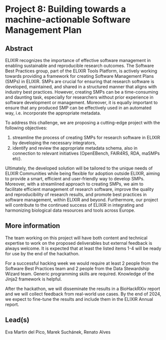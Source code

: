# Project 8: Building towards a machine-actionable Software Management Plan

## Abstract

ELIXIR recognizes the importance of effective software management in enabling sustainable and reproducible research outcomes. The Software Best Practices group, part of the ELIXIR Tools Platform, is actively working towards providing a framework for creating Software Management Plans (SMPs) in ELIXIR. SMPs are crucial for ensuring that research software is developed, maintained, and shared in a structured manner that aligns with industry best practices. However, creating SMPs can be a time-consuming and daunting task, especially for researchers without prior experience in software development or management. Moreover, it is equally important to ensure that any produced SMP can be effectively used in an automated way, i.e. incorporate the appropriate metadata.

To address this challenge, we are proposing a cutting-edge project with the following objectives:

 1. streamline the process of creating SMPs for research software in ELIXIR by developing the necessary integrators,
 2. identify and review the appropriate metadata schema, also in connection to relevant initiatives (OpenEBench, FAIR4RS, RDA, maSMPs etc).

Ultimately, the developed solution will be tailored to the unique needs of ELIXIR Communities while being flexible for adoption outside ELIXIR, aiming to provide a smart, efficient and user-friendly way to develop SMPs. Moreover, with a streamlined approach to creating SMPs, we aim to facilitate efficient management of research software, improve the quality and reproducibility of research results, and promote best practices in software management, within ELIXIR and beyond. Furthermore, our project will contribute to the continued success of ELIXIR in integrating and harmonizing biological data resources and tools across Europe.

## More information

The team working on this project will have both content and technical expertise to work on the proposed deliverables but external feedback is always welcome. It is expected that at least the listed items 1-4 will be ready for use by the end of the hackathon. 

For a successful hacking week we would require at least 2 people from the Software Best Practices team and 2 people from the Data Stewardship Wizard team. Generic programming skills are required. Knowledge of the Jinja2 framework is helpful. 

After the hackathon, we will disseminate the results in a BioHackRXiv report and we will collect feedback from real-world use cases. By the end of 2024, we expect to fine-tune the results and include them in the ELIXIR Annual report.

## Lead(s)

Eva Martin del Pico, Marek Suchánek, Renato Alves


